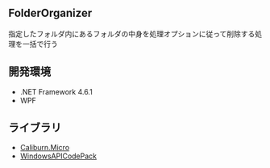 ## FolderOrganizer

指定したフォルダ内にあるフォルダの中身を処理オプションに従って削除する処理を一括で行う

## 開発環境

* .NET Framework 4.6.1
* WPF

## ライブラリ

* [Caliburn.Micro](https://github.com/Caliburn-Micro/Caliburn.Micro)
* [WindowsAPICodePack](https://github.com/aybe/Windows-API-Code-Pack-1.1)

